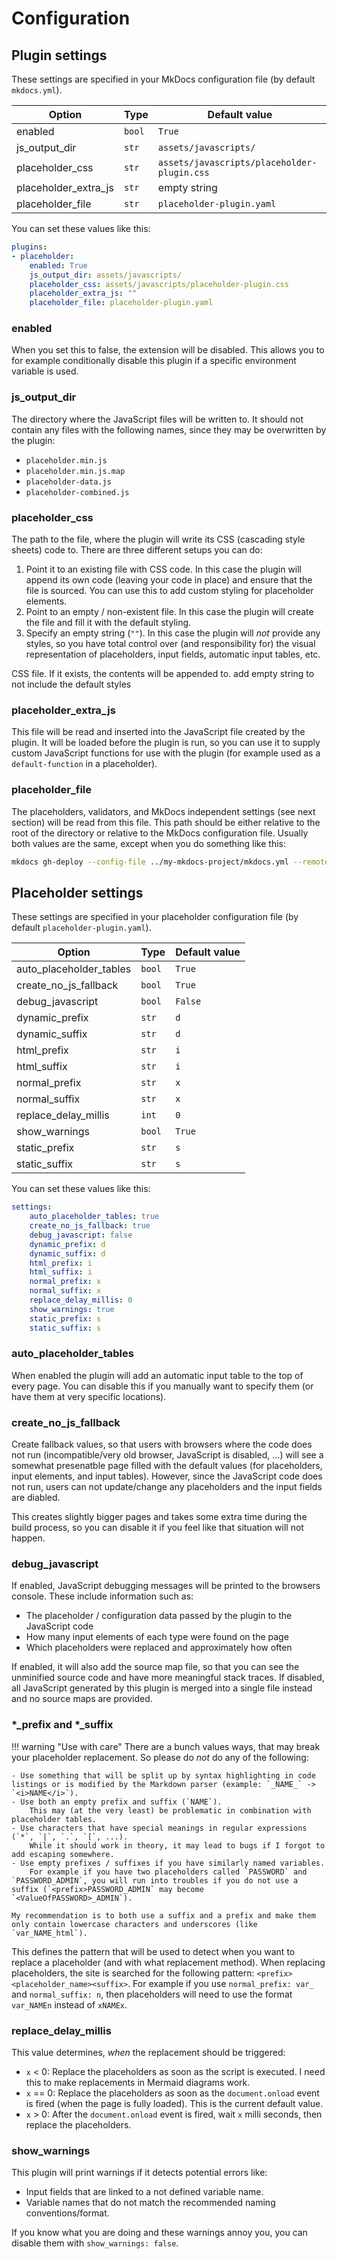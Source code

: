 # Configuration

## Plugin settings

These settings are specified in your MkDocs configuration file (by default `mkdocs.yml`).

Option | Type | Default value
---|---|---
enabled | `bool` | `True`
js_output_dir | `str` | `assets/javascripts/`
placeholder_css | `str` | `assets/javascripts/placeholder-plugin.css`
placeholder_extra_js | `str` | empty string
placeholder_file | `str` | `placeholder-plugin.yaml`

You can set these values like this:

```yaml title="mkdocs.yml"
plugins:
- placeholder:
    enabled: True
    js_output_dir: assets/javascripts/
    placeholder_css: assets/javascripts/placeholder-plugin.css
    placeholder_extra_js: ""
    placeholder_file: placeholder-plugin.yaml
```


### enabled

When you set this to false, the extension will be disabled.
This allows you to for example conditionally disable this plugin if a specific environment variable is used.

### js_output_dir

The directory where the JavaScript files will be written to.
It should not contain any files with the following names, since they may be overwritten by the plugin:

- `placeholder.min.js`
- `placeholder.min.js.map`
- `placeholder-data.js`
- `placeholder-combined.js`

### placeholder_css

The path to the file, where the plugin will write its CSS (cascading style sheets) code to.
There are three different setups you can do:

1) Point it to an existing file with CSS code.
    In this case the plugin will append its own code (leaving your code in place) and ensure that the file is sourced.
    You can use this to add custom styling for placeholder elements.
2) Point to an empty / non-existent file.
    In this case the plugin will create the file and fill it with the default styling.
3) Specify an empty string (`""`).
    In this case the plugin will *not* provide any styles, so you have total control over (and responsibility for) the visual representation of placeholders, input fields, automatic input tables, etc. 

CSS file. If it exists, the contents will be appended to. add empty string to not include the default styles

### placeholder_extra_js

This file will be read and inserted into the JavaScript file created by the plugin.
It will be loaded before the plugin is run, so you can use it to supply custom JavaScript functions for use with the plugin (for example used as a `default-function` in a placeholder).

### placeholder_file

The placeholders, validators, and MkDocs independent settings (see next section) will be read from this file.
This path should be either relative to the root of the directory or relative to the MkDocs configuration file.
Usually both values are the same, except when you do something like this:

```bash
mkdocs gh-deploy --config-file ../my-mkdocs-project/mkdocs.yml --remote-branch master
```



## Placeholder settings

These settings are specified in your placeholder configuration file (by default `placeholder-plugin.yaml`).

Option | Type | Default value
---|---|---
auto_placeholder_tables | `bool` | `True`
create_no_js_fallback | `bool` | `True`
debug_javascript | `bool` | `False`
dynamic_prefix | `str` | `d`
dynamic_suffix | `str` | `d`
html_prefix | `str` | `i`
html_suffix | `str` | `i`
normal_prefix | `str` | `x`
normal_suffix | `str` | `x`
replace_delay_millis | `int` | `0`
show_warnings | `bool` | `True`
static_prefix | `str` | `s`
static_suffix | `str` | `s`

You can set these values like this:

```yaml title="placeholder-plugin.yaml"
settings:
    auto_placeholder_tables: true
    create_no_js_fallback: true
    debug_javascript: false
    dynamic_prefix: d
    dynamic_suffix: d
    html_prefix: i
    html_suffix: i
    normal_prefix: x
    normal_suffix: x
    replace_delay_millis: 0
    show_warnings: true
    static_prefix: s
    static_suffix: s
```


### auto_placeholder_tables

When enabled the plugin will add an automatic input table to the top of every page.
You can disable this if you manually want to specify them (or have them at very specific locations).

### create_no_js_fallback

Create fallback values, so that users with browsers where the code does not run (incompatible/very old browser, JavaScript is disabled, ...) will see a somewhat presenatble page filled with the default values (for placeholders, input elements, and input tables).
However, since the JavaScript code does not run, users can not update/change any placeholders and the input fields are diabled.

This creates slightly bigger pages and takes some extra time during the build process, so you can disable it if you feel like that situation will not happen.

### debug_javascript

If enabled, JavaScript debugging messages will be printed to the browsers console.
These include information such as:

- The placeholder / configuration data passed by the plugin to the JavaScript code
- How many input elements of each type were found on the page
- Which placeholders were replaced and approximately how often

If enabled, it will also add the source map file, so that you can see the unminified source code and have more meaningful stack traces.
If disabled, all JavaScript generated by this plugin is merged into a single file instead and no source maps are provided.

### \*\_prefix and \*\_suffix

!!! warning "Use with care"
    There are a bunch values ways, that may break your placeholder replacement.
    So please do *not* do any of the following:

    - Use something that will be split up by syntax highlighting in code listings or is modified by the Markdown parser (example: `_NAME_` -> `<i>NAME</i>`).
    - Use both an empty prefix and suffix (`NAME`).
        This may (at the very least) be problematic in combination with placeholder tables.
    - Use characters that have special meanings in regular expressions (`*`, `|`, `.`, `[`, ...).
        While it should work in theory, it may lead to bugs if I forgot to add escaping somewhere.
    - Use empty prefixes / suffixes if you have similarly named variables.
        For example if you have two placeholders called `PASSWORD` and `PASSWORD_ADMIN`, you will run into troubles if you do not use a suffix (`<prefix>PASSWORD_ADMIN` may become `<ValueOfPASSWORD>_ADMIN`).
    
    My recommendation is to both use a suffix and a prefix and make them only contain lowercase characters and underscores (like `var_NAME_html`).

This defines the pattern that will be used to detect when you want to replace a placeholder (and with what replacement method).
When replacing placeholders, the site is searched for the following pattern: `<prefix><placeholder_name><suffix>`.
For example if you use `normal_prefix: var_` and `normal_suffix: n`, then placeholders will need to use the format `var_NAMEn` instead of `xNAMEx`.


### replace_delay_millis

This value determines, *when* the replacement should be triggered:

- `x` < 0: Replace the placeholders as soon as the script is executed. I need this to make replacements in Mermaid diagrams work.
- `x` == 0: Replace the placeholders as soon as the `document.onload` event is fired (when the page is fully loaded). This is the current default value.
- `x` > 0: After the `document.onload` event is fired, wait `x` milli seconds, then replace the placeholders.

### show_warnings

This plugin will print warnings if it detects potential errors like:

- Input fields that are linked to a not defined variable name.
- Variable names that do not match the recommended naming conventions/format.

If you know what you are doing and these warnings annoy you, you can disable them with `show_warnings: false`.
